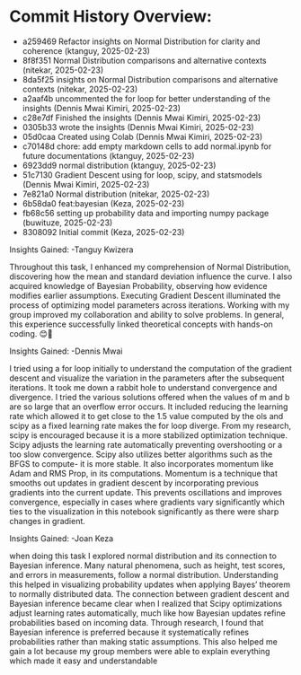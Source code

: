 # Commit History Overview:
- a259469 Refactor insights on Normal Distribution for clarity and coherence (ktanguy, 2025-02-23)
- 8f8f351 Normal Distribution comparisons and alternative contexts (nitekar, 2025-02-23)
- 8da5f25 insights on Normal Distribution comparisons and alternative contexts (nitekar, 2025-02-23)
- a2aaf4b uncommented the for loop for better understanding of the insights (Dennis Mwai Kimiri, 2025-02-23)
- c28e7df Finished the insights (Dennis Mwai Kimiri, 2025-02-23)
- 0305b33 wrote the insights (Dennis Mwai Kimiri, 2025-02-23)
- 05d0caa Created using Colab (Dennis Mwai Kimiri, 2025-02-23)
- c70148d chore: add empty markdown cells to add  normal.ipynb for future documentations (ktanguy, 2025-02-23)
- 6923dd9 normal distribution (ktanguy, 2025-02-23)
- 51c7130 Gradient Descent using for loop, scipy, and statsmodels (Dennis Mwai Kimiri, 2025-02-23)
- 7e821a0 Normal distribution (nitekar, 2025-02-23)
- 6b58da0 feat:bayesian (Keza, 2025-02-23)
- fb68c56 setting up probability data and importing numpy package (buwituze, 2025-02-23)
- 8308092 Initial commit (Keza, 2025-02-23)

Insights Gained:
-Tanguy Kwizera

Throughout this task, I enhanced my comprehension of Normal Distribution, discovering how the mean and standard deviation influence the curve. I also acquired knowledge of Bayesian Probability, observing how evidence modifies earlier assumptions. Executing Gradient Descent illuminated the process of optimizing model parameters across iterations. Working with my group improved my collaboration and ability to solve problems. In general, this experience successfully linked theoretical concepts with hands-on coding. 😊🚀 

Insights Gained:
-Dennis Mwai


I tried using a for loop initially to understand the computation of the gradient descent and visualize the variation in the parameters after the subsequent iterations. It took me down a rabbit hole to understand convergence and divergence. I tried the various solutions offered when the values of m and b are so large that an overflow error occurs. It included reducing the learning rate which allowed it to get close to the 1.5 value computed by the ols and scipy as a fixed learning rate makes the for loop diverge. From my research, scipy is encouraged because it is a more stabilized optimization technique. Scipy adjusts the learning rate automatically preventing overshooting or a too slow convergence. Scipy also utilizes better algorithms such as the BFGS to compute- it is more stable. It also incorporates momentum like Adam and RMS Prop, in its computations. Momentum is a technique that smooths out updates in gradient descent by incorporating previous gradients into the current update. This prevents oscillations and improves convergence, especially in cases where gradients vary significantly which ties to the visualization in this notebook significantly as there were sharp changes in gradient.

Insights Gained:
-Joan Keza


when doing this task I explored normal distribution and its connection to Bayesian inference. Many natural phenomena, such as height, test scores, and errors in measurements, follow a normal distribution. Understanding this helped in visualizing probability updates when applying Bayes’ theorem to normally distributed data. The connection between gradient descent and Bayesian inference became clear when I realized that Scipy optimizations adjust learning rates automatically, much like how Bayesian updates refine probabilities based on incoming data. Through research, I found that Bayesian inference is preferred because it systematically refines probabilities rather than making static assumptions. This also helped me gain a lot because my group members were able to explain everything which made it easy and understandable

